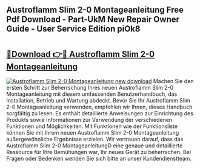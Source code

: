 ## Austroflamm Slim 2-0 Montageanleitung Free Pdf Download - Part-UkM New Repair Owner Guide - User Service Edition piOk8

# <h2><a href="http://df8km81.blite.top/?on=Austroflamm+Slim+2-0+Montageanleitung">🔗Download 👉🔴 Austroflamm Slim 2-0 Montageanleitung</a></h2>

[![Austroflamm Slim 2-0 Montageanleitung new download](https://i.imgur.com/lujVjoI.png)](http://df8km81.blite.top/?on=Austroflamm+Slim+2-0+Montageanleitung)
Machen Sie den ersten Schritt zur Beherrschung Ihres neuen Austroflamm Slim 2-0 Montageanleitung mit diesem umfassenden Benutzerhandbuch, das Installation, Betrieb und Wartung abdeckt. Bevor Sie Ihr Austroflamm Slim 2-0 Montageanleitung verwenden, empfehlen wir Ihnen, dieses Handbuch sorgfältig zu lesen. Es enthält detaillierte Anweisungen zur Einrichtung des Produkts sowie Informationen zur Verwendung der verschiedenen Funktionen und Möglichkeiten. Mit Funktionen wie der Funktionsliste können Sie mit Ihrem neuen Austroflamm Slim 2-0 Montageanleitung außergewöhnliche Ergebnisse erzielen. Wir vertrauen darauf, dass das Austroflamm Slim 2-0 MontageanleitungD eine genaue und detaillierte Ressource für Ihre Bemühungen war, Ihr neues Gerät zu beherrschen. Bei Fragen oder Bedenken wenden Sie sich bitte an unser Kundendienstteam.
